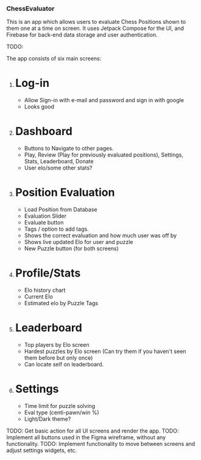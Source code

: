 ### ChessEvaluator
 
This is an app which allows users to evaluate Chess Positions shown to them one at a time on screen. It uses Jetpack Compose for the UI, and Firebase for back-end data storage and user authentication.

TODO:

The app consists of six main screens:

1. # Log-in 
   * Allow Sign-in with e-mail and password and sign in with google
   * Looks good
2. # Dashboard
   * Buttons to Navigate to other pages.
   * Play, Review (Play for previously evaluated positions), Settings, Stats, Leaderboard, Donate
   * User elo/some other stats?
3. # Position Evaluation
   * Load Position from Database
   * Evaluation Slider
   * Evaluate button
   * Tags / option to add tags.
   * Shows the correct evaluation and how much user was off by
   * Shows live updated Elo for user and puzzle
   * New Puzzle button (for both screens)
4. # Profile/Stats
   * Elo history chart
   * Current Elo
   * Estimated elo by Puzzle Tags
5. # Leaderboard
   * Top players by Elo screen
   * Hardest puzzles by Elo screen (Can try them if you haven't seen them before but only once)
   * Can locate self on leaderboard.
6. # Settings
   * Time limit for puzzle solving
   * Eval type (centi-pawn/win %)
   * Light/Dark theme?

TODO: Get basic action for all UI screens and render the app.
TODO: Implement all buttons used in the Figma wireframe, without any functionality.
TODO: Implement functionality to move between screens and adjust settings widgets, etc.